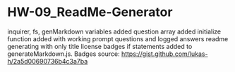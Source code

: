 # HW-09_ReadMe-Generator

inquirer, fs, genMarkdown variables added
question array added
initialize function added with working prompt questions and logged answers
readme generating with only title
license badges if statements added to generateMarkdown.js. Badges source: https://gist.github.com/lukas-h/2a5d00690736b4c3a7ba